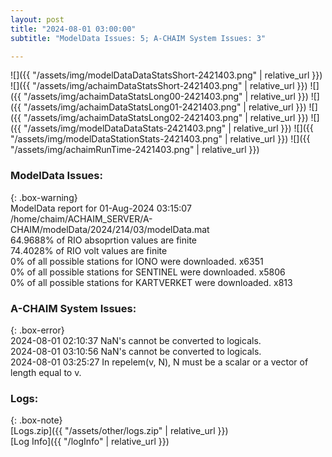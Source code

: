 ```yaml
---
layout: post
title: "2024-08-01 03:00:00"
subtitle: "ModelData Issues: 5; A-CHAIM System Issues: 3"

---
```


![]({{ "/assets/img/modelDataDataStatsShort-2421403.png" | relative_url }})
![]({{ "/assets/img/achaimDataStatsShort-2421403.png" | relative_url }})
![]({{ "/assets/img/achaimDataStatsLong00-2421403.png" | relative_url }})
![]({{ "/assets/img/achaimDataStatsLong01-2421403.png" | relative_url }})
![]({{ "/assets/img/achaimDataStatsLong02-2421403.png" | relative_url }})
![]({{ "/assets/img/modelDataDataStats-2421403.png" | relative_url }})
![]({{ "/assets/img/modelDataStationStats-2421403.png" | relative_url }})
![]({{ "/assets/img/achaimRunTime-2421403.png" | relative_url }})


### ModelData Issues:  
  
{: .box-warning}  
 ModelData report for 01-Aug-2024 03:15:07   
 /home/chaim/ACHAIM_SERVER/A-CHAIM/modelData/2024/214/03/modelData.mat   
 64.9688% of RIO absoprtion values are finite   
 74.4028% of RIO volt values are finite   
 0% of all possible stations for IONO were downloaded. x6351   
 0% of all possible stations for SENTINEL were downloaded. x5806   
 0% of all possible stations for KARTVERKET were downloaded. x813   
  
### A-CHAIM System Issues:  
  
{: .box-error}  
2024-08-01 02:10:37 NaN's cannot be converted to logicals.  
2024-08-01 03:10:56 NaN's cannot be converted to logicals.  
2024-08-01 03:25:27 In repelem(v, N), N must be a scalar or a vector of length equal to v.  

### Logs:  
  
{: .box-note}  
[Logs.zip]({{ "/assets/other/logs.zip" | relative_url }})  
[Log Info]({{ "/logInfo" | relative_url }})  
